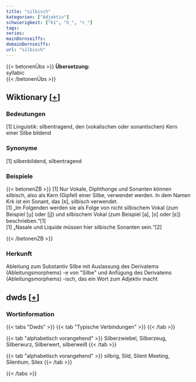 ```yaml
---
title: "silbisch"
kategorien: ["Adjektiv"]
schwierigkeit: ["k1", "h_", "r_"]
tags:
series:
mainDornseiffs:
domainDornseiffs:
url: "silbisch"
---
```


{{< betonenÜbs >}}
**Übersetzung:**  
syllabic  
{{< /betonenÜbs >}}

## Wiktionary [[+](https://de.wiktionary.org/wiki/silbisch)]

### Bedeutungen
[1] Linguistik: silbentragend, den (vokalischen oder sonantischen) Kern einer Silbe bildend  

### Synonyme
[1] silbenbildend, silbentragend  

### Beispiele
{{< betonenZB >}}
[1] Nur Vokale, Diphthonge und Sonanten können silbisch, also als Kern (Gipfel) einer Silbe, verwendet werden. In dem Namen Krk ist ein Sonant, das [ʀ], silbisch verwendet.  
[1] „Im Folgenden werden sie als Folge von nicht silbischem Vokal (zum Beispiel [u̯] oder [i̯]) und silbischem Vokal (zum Beispiel [a], [o] oder [ɛ]) beschrieben.“[1]  
[1] „Nasale und Liquide müssen hier silbische Sonanten sein.“[2]  

{{< /betonenZB >}}
### Herkunft
Ableitung zum Substantiv Silbe mit Auslassung des Derivatems (Ableitungsmorphems) -e von "Silbe" und Anfügung des Derivatems (Ableitungsmorphems) -isch, das ein Wort zum Adjektiv macht  



## dwds [[+](https://www.dwds.de/wb/silbisch)]

### Wortinformation
{{< tabs "Dwds" >}}
{{< tab "Typische Verbindungen" >}}
{{< /tab >}}

{{< tab "alphabetisch vorangehend" >}}
Silberzwiebel, Silberzeug, Silberwurz, Silberwert, silberweiß
{{< /tab >}}

{{< tab "alphabetisch vorangehend" >}}
silbrig, Sild, Silent Meeting, Silentium, Silex
{{< /tab >}}

{{< /tabs >}}

